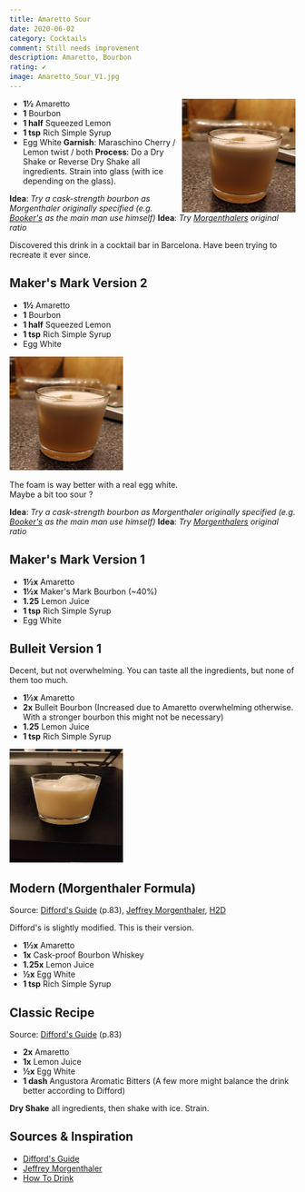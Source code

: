 ```yaml
---
title: Amaretto Sour
date: 2020-06-02
category: Cocktails
comment: Still needs improvement
description: Amaretto, Bourbon
rating: ✔
image: Amaretto_Sour_V1.jpg  
---
```

<img src="Amaretto_Sour_V2.jpg" width="200px" height="200px" style="float: right;">

 - **1½** Amaretto
 - **1** Bourbon
 - **1 half** Squeezed Lemon
 - **1 tsp** Rich Simple Syrup
 - Egg White
 **Garnish**: Maraschino Cherry / Lemon twist / both
 **Process**: Do a Dry Shake or Reverse Dry Shake all ingredients. Strain into glass (with ice depending on the glass).

**Idea**:  *Try a cask-strength bourbon as Morgenthaler originally specified (e.g. [Booker's](https://www.calle.dk/pi/Booker-s-Bourbon-Small-Batch-Bourbon-Collection-64-2%25-0-7-l-_1723024_48139.aspx?languageid=1&countryid=11&currencyid=54) as the main man use himself)*
**Idea**:  *Try [Morgenthalers](https://jeffreymorgenthaler.com/i-make-the-best-amaretto-sour-in-the-world/) original ratio*

Discovered this drink in a cocktail bar in Barcelona. Have been trying to recreate it ever since.

<p style="clear: right; display: block;"></p>

## Maker's Mark Version 2
 - **1½** Amaretto
 - **1** Bourbon
 - **1 half** Squeezed Lemon
 - **1 tsp** Rich Simple Syrup
 - Egg White

<img src="Amaretto_Sour_V2.jpg" width="200px" height="200px">

The foam is way better with a real egg white.  
Maybe a bit too sour ? 

**Idea**:  *Try a cask-strength bourbon as Morgenthaler originally specified (e.g. [Booker's](https://www.calle.dk/pi/Booker-s-Bourbon-Small-Batch-Bourbon-Collection-64-2%25-0-7-l-_1723024_48139.aspx?languageid=1&countryid=11&currencyid=54) as the main man use himself)*
**Idea**:  *Try [Morgenthalers](https://jeffreymorgenthaler.com/i-make-the-best-amaretto-sour-in-the-world/) original ratio*

## Maker's Mark Version 1
- **1½x** Amaretto
- **1½x** Maker's Mark Bourbon (~40%)
- **1.25** Lemon Juice
- **1 tsp** Rich Simple Syrup
- Egg White

## Bulleit Version 1
Decent, but not overwhelming. You can taste all the ingredients, but none of them too much.

- **1½x** Amaretto
- **2x** Bulleit Bourbon (Increased due to Amaretto overwhelming otherwise. With a stronger bourbon this might not be necessary)
- **1.25** Lemon Juice
- **1 tsp** Rich Simple Syrup

<img src="Amaretto_Sour_V1.jpg" width="200px" height="200px">

## Modern (Morgenthaler Formula)
Source: [Difford's Guide](https://www.diffordsguide.com/cocktails/recipe/3263/amaretto-sour-ii-morgenthaler-formula) (p.83), [Jeffrey Morgenthaler](https://www.jeffreymorgenthaler.com/i-make-the-best-amaretto-sour-in-the-world/), [H2D](https://www.youtube.com/watch?v=LJkdoA-qSgE)

Difford's is slightly modified. This is their version.

 - **1½x** Amaretto
 - **1x** Cask-proof Bourbon Whiskey
 - **1.25x** Lemon Juice
 - **½x** Egg White
 - **1 tsp** Rich Simple Syrup

## Classic Recipe
Source: [Difford's Guide](https://www.diffordsguide.com/cocktails/recipe/53/amaretto-sour) (p.83)

 - **2x** Amaretto
 - **1x** Lemon Juice
 - **½x** Egg White
 - **1 dash** Angustora Aromatic Bitters (A few more might balance the drink better according to Difford)

**Dry Shake** all ingredients, then shake with ice. Strain.


## Sources & Inspiration
 - [Difford's Guide](https://www.diffordsguide.com/cocktails/recipe/3263/amaretto-sour-by-jeffrey-morgenthaler)
 - [Jeffrey Morgenthaler](https://jeffreymorgenthaler.com/i-make-the-best-amaretto-sour-in-the-world/)
 - [How To Drink](https://www.youtube.com/watch?v=LJkdoA-qSgE&feature=emb_title)

[version1]: Amaretto_Sour_V1.jpg  
[version2]: Amaretto_Sour_V2.jpg
